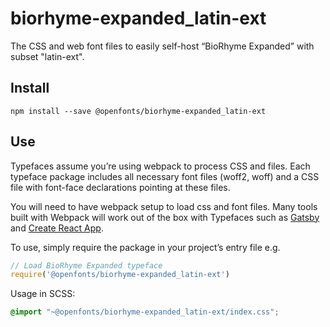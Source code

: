
# biorhyme-expanded_latin-ext

The CSS and web font files to easily self-host “BioRhyme Expanded” with subset "latin-ext".

## Install

`npm install --save @openfonts/biorhyme-expanded_latin-ext`

## Use

Typefaces assume you’re using webpack to process CSS and files. Each typeface
package includes all necessary font files (woff2, woff) and a CSS file with
font-face declarations pointing at these files.

You will need to have webpack setup to load css and font files. Many tools built
with Webpack will work out of the box with Typefaces such as [Gatsby](https://github.com/gatsbyjs/gatsby)
and [Create React App](https://github.com/facebookincubator/create-react-app).

To use, simply require the package in your project’s entry file e.g.

```javascript
// Load BioRhyme Expanded typeface
require('@openfonts/biorhyme-expanded_latin-ext')
```

Usage in SCSS:
```scss
@import "~@openfonts/biorhyme-expanded_latin-ext/index.css";
```
